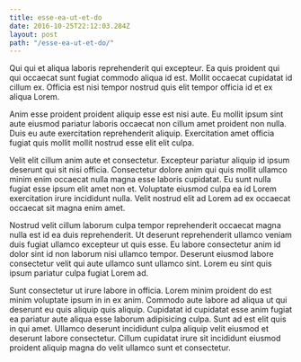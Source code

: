 ```yaml
---
title: esse-ea-ut-et-do
date: 2016-10-25T22:12:03.284Z
layout: post
path: "/esse-ea-ut-et-do/"
---
```


Qui qui et aliqua laboris reprehenderit qui excepteur. Ea quis proident qui qui occaecat sunt fugiat commodo aliqua id est. Mollit occaecat cupidatat id cillum ex. Officia est nisi tempor nostrud quis elit tempor officia id et ex aliqua Lorem.

Anim esse proident proident aliquip esse est nisi aute. Eu mollit ipsum sint aute eiusmod pariatur laboris occaecat non cillum amet proident non nulla. Duis eu aute exercitation reprehenderit aliquip. Exercitation amet officia fugiat quis mollit mollit nostrud esse elit elit culpa.

Velit elit cillum anim aute et consectetur. Excepteur pariatur aliquip id ipsum deserunt qui sit nisi officia. Consectetur dolore anim qui quis mollit ullamco minim enim occaecat nulla magna esse laboris cupidatat. Eu sunt nulla fugiat esse ipsum elit amet non et. Voluptate eiusmod culpa ea id Lorem exercitation irure incididunt nulla. Velit nostrud elit ad Lorem ad ex occaecat occaecat sit magna enim amet.

Nostrud velit cillum laborum culpa tempor reprehenderit occaecat magna nulla est id ea duis reprehenderit. Ut deserunt reprehenderit ullamco veniam duis fugiat ullamco excepteur ut quis esse. Eu labore consectetur anim id dolor sint id non laborum nisi ullamco tempor. Deserunt eiusmod labore consectetur velit qui aute ullamco sunt ullamco sint. Lorem eu sint quis ipsum pariatur culpa fugiat Lorem ad.

Sunt consectetur ut irure labore in officia. Lorem minim proident do est minim voluptate ipsum in in ex anim. Commodo aute labore ad aliqua ut qui deserunt eu quis aliquip quis aliquip. Cupidatat id cupidatat esse anim fugiat ea pariatur aute aliqua esse laborum adipisicing culpa. Sunt ad est elit quis in qui amet. Ullamco deserunt incididunt culpa aliquip velit eiusmod et deserunt labore consectetur. Cillum cupidatat irure sit incididunt eiusmod proident aliquip magna do velit ullamco sunt et consectetur.